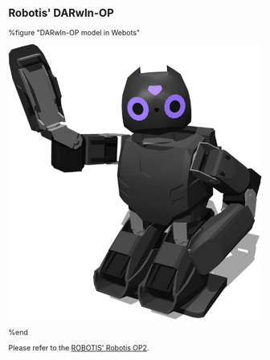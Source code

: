 ## Robotis' DARwIn-OP

%figure "DARwIn-OP model in Webots"

![model.png](images/robots/darwin-op/model.png)

%end

Please refer to the [ROBOTIS' Robotis OP2](robotis-op2.md).
